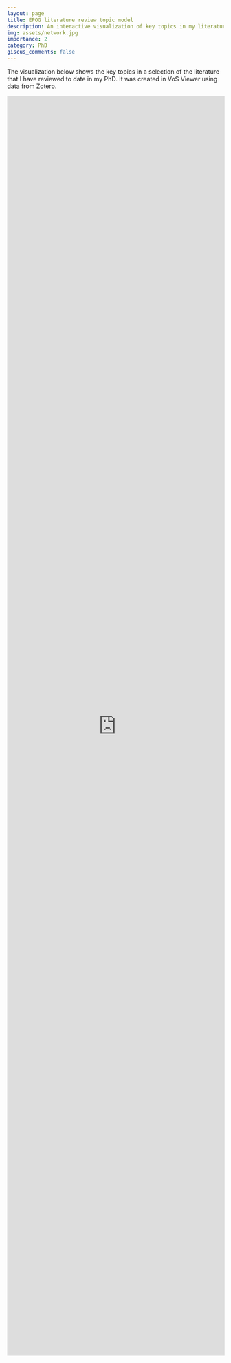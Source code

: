 ```yaml
---
layout: page
title: EPOG literature review topic model
description: An interactive visualization of key topics in my literature review
img: assets/network.jpg
importance: 2
category: PhD
giscus_comments: false
---
```


The visualization below shows the key topics in a selection of the literature that I have reviewed to date in my PhD. It was created in VoS Viewer using data from Zotero.

<iframe allowfullscreen="true" src="https://tinyurl.com/2atlks83" width="100%" height="75%" style="border: 1px solid #ddd; max-width: 1000px; min-height: 500px"></iframe>
